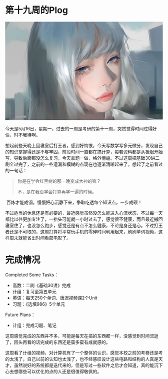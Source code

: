 # 第十九周的Plog

![](./source/19/preface.jpg)

​		今天是5月16日，星期一，过去的一周是考研的第十一周，突然觉得时间过得好快，时不我待啊。

​		想起前些天晚上回寝室后打王者，感到好悔恨，今天写数学写多元微分，发现自己的知识掌握得还是不够牢固，前段时间一直都在搞计算，每套资料都是从极限开始写，导致后面都没怎么复习，今天拿题一做，格外懵逼。不过这周把基础30讲二刷全过完了，之前的一些遗漏和模糊的点现在也逐渐清晰起来了。想起了之前看过的一句话：

>  你是在学会红黑树的那一晚变成大神的嘛？
> 
>  不，是在我没学会打算再学一遍的时候。

​		百炼才能成钢，慢慢把心沉静下来，争取吃透每个知识点，一步成硕！

​		不过适当的休息还是有必要的，最近感觉虽然没怎么能进入心流状态，不过每一天都比以往更加专注了，一抬头可能就一小时过去了，感觉很不健康，而且最近搬回寝室住了，也没怎么跑步，感觉还是有点不怎么健康，不论是身还是心。不过打王者还是不可取的，这周打算将平常玩手机的零碎时间利用起来，刷刷单词视频，这样周末就能省出时间看部电影了。



# 完成情况

Completed Some Tasks：

- 高数：二刷《基础30讲》完成
- 计组：复习至第五单元
- 英语：每天250个单词、唐迟视频课2个Unit
- 习题：《选填986》5个单元

Future Plans：

- 计组：完成习题、笔记

​		这周感觉完成的东西并不多，可能是每天在搞的东西都一样，没感觉到时间流逝了，回头再看的话完成的东西还是蛮多蛮有成就感的。

​		这周看了计组的视频，对计算机有了一个整体的认识，感觉本校之前的考卷还是考的太浅了，自己以前的认知也太浅了，也不经感叹设计这些电路和结构的人真是天才，虽然说好的系统都是迭代来的，但是写过一些软件之后才会知道，真的能沉下心去想哪些可以优化的点的人还是很值得敬佩的。



